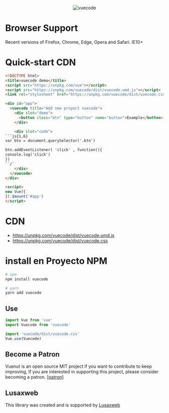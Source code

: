 <p align="center">
<img src="https://lusaxweb.github.io/vuecode.org/public/img/vuecode.svg" alt="vuecode">
  </p>

# Browser Support
Recent versions of Firefox, Chrome, Edge, Opera and Safari. IE10+

# Quick-start CDN

```html
<!DOCTYPE html>
<title>vuecode demo</title>
<script src="https://unpkg.com/vue"></script>
<script src="https://unpkg.com/vuecode/dist/vuecode.umd.js"></script>
<link rel="stylesheet" href="https://unpkg.com/vuecode/dist/vuecode.css">

<div id="app">
  <vuecode title="Add new proyect vuecode">
    <div slot="demo">
      <button class="btn" type="button" name="button">Example</button>
    </div>

    <div slot="code">
```js{1,6}
var btn = document.querySelector('.btn')

btn.addEventListener( 'click' , function(){
console.log('click')
})
``/`
    </div>
  </vuecode>
</div>

<script>
new Vue({
}).$mount('#app')
</script>
```

# CDN

- https://unpkg.com/vuecode/dist/vuecode.umd.js
- https://unpkg.com/vuecode/dist/vuecode.css

# install en Proyecto NPM
``` bash
# npm
npm install vuecode
```

``` bash
# yarn
yarn add vuecode
```

## Use

```javascript
import Vue from 'vue'
import Vuecode from 'vuecode'

import 'vuecode/dist/vuecode.css'
Vue.use(Vuecode)
```
## Become a Patron

Vuenut is an open source MIT project if you want to contribute to keep improving, If you are interested in supporting this project, please consider becoming a patron. [[patron](https://www.patreon.com/bePatron?c=1567892)]

## Lusaxweb

This library was created and is supported by [Lusaxweb](http://www.lusaxweb.com.ve/)
